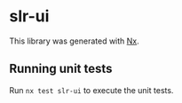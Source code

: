 # slr-ui

This library was generated with [Nx](https://nx.dev).

## Running unit tests

Run `nx test slr-ui` to execute the unit tests.
